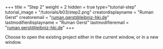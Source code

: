 +++
title = "Step 2"
weight = 2
hidden = true
type="tutorial-step"
tutorial_image = "/tutorials/b03/step2.png"
creatordisplayname = "Ruman Gerst"
creatoremail = "ruman.gerst@leibniz-hki.de"
lastmodifierdisplayname = "Ruman Gerst"
lastmodifieremail = "ruman.gerst@leibniz-hki.de"
+++

Choose to open the existing project either in the current window, or in a new window.